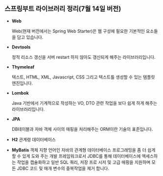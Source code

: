 ## 스프링부트 라이브러리 정리(7월 14일 버전)

- **Web**

  Web(현재 버전에서는 Spring Web Starter)은 웹 구성에 필요한 기본적인 요소들을 담고 있습니다. 

- **Devtools**

  정적 리소스 갱신을 서버 restart 하지 않아도 갱신되게 해주는 라이브러리입니다. 

- **Thymeleaf**

  텍스트, HTML, XML, Javascript, CSS 그리고 텍스트틀 생성할 수 있는 템플릿 엔진입니다.

- **Lombok**

  Java 기반에서 기계적으로 작성하는 VO, DTO 관련 작업을 보다 쉽게 하게 해주는 라이브러리입니다. 

- **JPA**

  DB테이블과 자바 객체 사이의 매핑을 처리해주는 ORM이란 기술의 표준입니다. 

- **H2**
  관계령 데이터베이스

- **MyBatis**
  객체 지향 언어인 자바의 관계형 데이터베이스 프로그래밍을 좀 더 쉽게 할 수 있게 도와 주는 개발 프레임워크로서 JDBC를 통해 데이터베이스에 엑세스하는 작업을 캡슐화하고 일반 SQL 쿼리, 저장 프로 시저 및 고급 매핑을 지원하며 모든 JDBC 코드 및 매개 변수의 중복작업을 제거 합니다.

